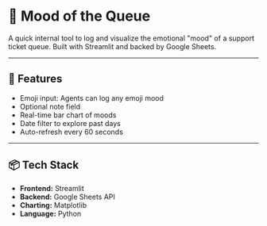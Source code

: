 # 🧠 Mood of the Queue

A quick internal tool to log and visualize the emotional "mood" of a support ticket queue. Built with Streamlit and backed by Google Sheets.

---

## 🔧 Features

- Emoji input: Agents can log any emoji mood
- Optional note field
- Real-time bar chart of moods
- Date filter to explore past days
- Auto-refresh every 60 seconds

---

## 📦 Tech Stack

- **Frontend:** Streamlit
- **Backend:** Google Sheets API
- **Charting:** Matplotlib
- **Language:** Python
